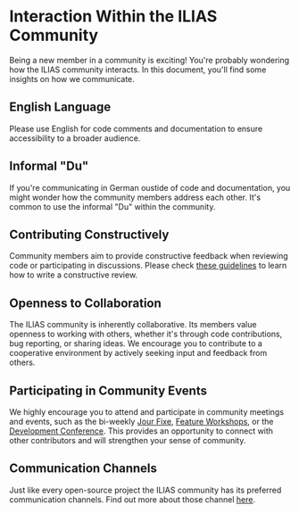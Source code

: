 # Interaction Within the ILIAS Community

Being a new member in a community is exciting! You're probably wondering how the ILIAS community interacts. In this document, you'll find some insights on how we communicate. 

## English Language
Please use English for code comments and documentation to ensure accessibility to a broader audience.

## Informal "Du"
If you're communicating in German oustide of code and documentation, you might wonder how the community members address each other. It's common to use the informal "Du" within the community.

## Contributing Constructively
Community members aim to provide constructive feedback when reviewing code or participating in discussions. Please check [these guidelines](https://github.com/ILIAS-eLearning/ILIAS/blob/trunk/docs/development/review.md) to learn how to write a constructive review. 

## Openness to Collaboration
The ILIAS community is inherently collaborative. Its members value openness to working with others, whether it's through code contributions, bug reporting, or sharing ideas. We encourage you to contribute to a cooperative environment by actively seeking input and feedback from others.

## Participating in Community Events
We highly encourage you to attend and participate in community meetings and events, such as the bi-weekly [Jour Fixe](https://docu.ilias.de/goto_docu_wiki_wpage_1_1357.html), [Feature Workshops](https://docu.ilias.de/goto_docu_grp_6768.html), or the [Development Conference](https://docu.ilias.de/goto_docu_grp_3721.html). This provides an opportunity to connect with other contributors and will strengthen your sense of community.

## Communication Channels
Just like every open-source project the ILIAS community has its preferred communication channels. Find out more about those channel [here](02-resources.md).